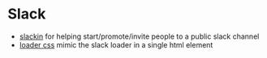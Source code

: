 # Slack


* [slackin](http://rauchg.com/slackin/) for helping start/promote/invite people to a public slack channel
* [loader css](http://codepen.io/danberko/pen/xqsdC/) mimic the slack loader in a single html element

